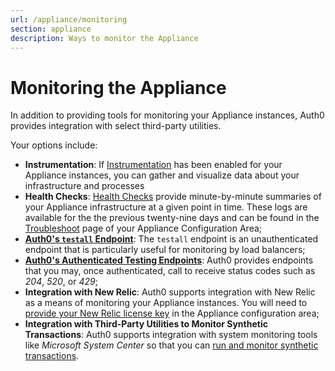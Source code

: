 ```yaml
---
url: /appliance/monitoring
section: appliance
description: Ways to monitor the Appliance
---
```


# Monitoring the Appliance

In addition to providing tools for monitoring your Appliance instances, Auth0 provides integration with select third-party utilities.

Your options include:

* **Instrumentation**: If [Instrumentation](/appliance/instrumentation) has been enabled for your Appliance instances, you can gather and visualize data about your infrastructure and processes
* **Health Checks**: [Health Checks](/appliance/dashboard/troubleshoot#health-check) provide minute-by-minute summaries of your Appliance infrastructure at a given point in time. These logs are available for the the previous twenty-nine days and can be found in the [Troubleshoot](/appliance/dashboard/troubleshoot) page of your Appliance Configuration Area;
* **[Auth0's `testall` Endpoint](/appliance/monitoring/testall)**: The `testall` endpoint is an unauthenticated endpoint that is particularly useful for monitoring by load balancers;
* **[Auth0's Authenticated Testing Endpoints](/appliance/monitoring/authenticated-endpoints)**: Auth0 provides endpoints that you may, once authenticated, call to receive status codes such as *204*, *520*, or *429*;
* **Integration with New Relic**: Auth0 supports integration with New Relic as a means of monitoring your Appliance instances. You will need to [provide your New Relic license key](/appliance/dashboard/settings#monitoring) in the Appliance configuration area;
* **Integration with Third-Party Utilities to Monitor Synthetic Transactions**: Auth0 supports integration with system monitoring tools like *Microsoft System Center* so that you can [run and monitor synthetic transactions](/monitoring#configuring-scom).
